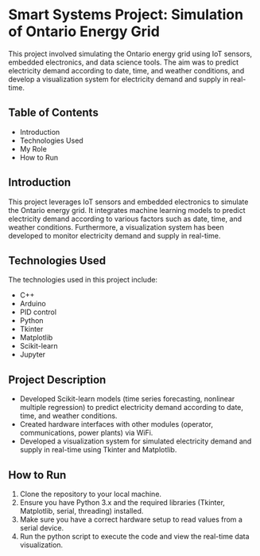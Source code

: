 # Smart Systems Project: Simulation of Ontario Energy Grid

This project involved simulating the Ontario energy grid using IoT sensors, embedded electronics, and data science tools. The aim was to predict electricity demand according to date, time, and weather conditions, and develop a visualization system for electricity demand and supply in real-time.

## Table of Contents
- Introduction
- Technologies Used
- My Role
- How to Run

## Introduction
This project leverages IoT sensors and embedded electronics to simulate the Ontario energy grid. It integrates machine learning models to predict electricity demand according to various factors such as date, time, and weather conditions. Furthermore, a visualization system has been developed to monitor electricity demand and supply in real-time.

## Technologies Used
The technologies used in this project include:

- C++
- Arduino
- PID control
- Python
- Tkinter
- Matplotlib
- Scikit-learn
- Jupyter

## Project Description
- Developed Scikit-learn models (time series forecasting, nonlinear multiple regression) to predict electricity demand according to date, time, and weather conditions.
- Created hardware interfaces with other modules (operator, communications, power plants) via WiFi.
- Developed a visualization system for simulated electricity demand and supply in real-time using Tkinter and Matplotlib.

## How to Run
1. Clone the repository to your local machine.
2. Ensure you have Python 3.x and the required libraries (Tkinter, Matplotlib, serial, threading) installed.
3. Make sure you have a correct hardware setup to read values from a serial device.
4. Run the python script to execute the code and view the real-time data visualization.
